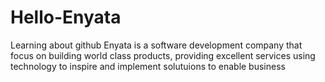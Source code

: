 # Hello-Enyata
Learning about github
Enyata is a software development company that focus on building world class products, providing excellent services using technology to inspire and implement solutuions to enable business
